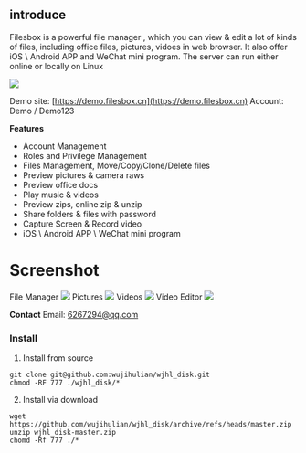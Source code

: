 ## introduce 
Filesbox is a powerful file manager , which you can view & edit a lot of kinds of  files, including office files, pictures, vidoes in web browser. It also offer iOS \ Android APP and WeChat mini program. The server can run either online or locally on Linux

![](//cdn.filesbox.cn/uploads/image/2023_9/12/7c96e5a5bc1640feb5977ebf43ae8fd81694489134138_60012.png)


Demo site: [https://demo.filesbox.cn](https://demo.filesbox.cn)
Account: Demo / Demo123


**Features**

- Account Management
- Roles and Privilege Management
- Files Management, Move/Copy/Clone/Delete files
- Preview pictures & camera raws
- Preview office docs
- Play music & videos
- Preview zips, online zip & unzip
- Share folders & files with password
- Capture Screen & Record video
- iOS \ Android APP \ WeChat mini program


# Screenshot

File Manager
![](//cdn.filesbox.cn/uploads/image/2023_9/15/d5d77483bce74b888d053d60810410a11694754791863_60012.png)
Pictures
![](//cdn.filesbox.cn/uploads/image/2023_9/15/a14b6be68e734f06a23d1975848fe74d1694755242303_60012.png)
Videos 
![](//cdn.filesbox.cn/uploads/image/2023_9/15/126080467cce489f93587e6af91592721694755064625_60012.png)
Video Editor
![](//cdn.filesbox.cn/uploads/image/2023_9/15/b7c5ab69d5e64bed9d1553c8a65d251d1694754947257_60012.png)





**Contact**
Email: 6267294@qq.com



### Install

1. Install from source


```
git clone git@github.com:wujihulian/wjhl_disk.git
chmod -RF 777 ./wjhl_disk/*
```


2. Install via download


```
wget https://github.com/wujihulian/wjhl_disk/archive/refs/heads/master.zip
unzip wjhl_disk-master.zip
chomd -Rf 777 ./*
```


